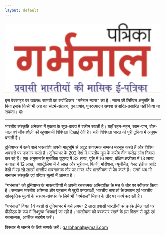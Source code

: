 ```yaml
---
layout: default
---
```


![Garbhanal](assets/garbhanal.png)

इस वेबसाइट पर उपलब्ध सामग्री का सर्वाधिकार "गर्भनाल न्यास" का है। न्यास की लिखित अनुमति के बिना इसके किसी भी अंश का संदर्भ-संग्रहण, पुन:प्रयोग, पुनरुत्पादन अथवा संचारित-प्रसारित नहीं किया जा सकता। &copy;

---

भारतीय संस्कृति अनेकता में एकता के सूत्र-वाक्य में यकीन रखती है। यहाँ रहन-सहन, खान-पान, बोल-चाल एवं जीवनशैली की बहुआयामी विविधता दिखाई देती है। यही विविधता भारत को पूरी दुनिया में अनुपम बनाती है।

दुनियाभर में रहने वाले भारतवंशी अपनी मातृभूमि से अटूट रागात्मक सम्बन्ध महसूस करते हैं और विविध अवसरों पर उजगार करते हैं। दुनियाभर के 202 देशों में भारतीय मूल के करीब तीन करोड़ लोग निवास कर रहे हैं। एक अनुमान के मुताबिक यूएसए में 32 लाख, यूके में 16 लाख, दक्षिण अफ्रीका में 13 लाख,  कनाडा में 12 लाख,  आस्ट्रेलिया में 4 लाख और सूरीनाम, फिजी, मॉरीशस, न्यूजीलैंड, वेस्ट इंडीज़ आदि देशों में रह रहे लाखों भारतीय भावनात्मक तौर पर भारत और भारतीयता से प्रेम करते हैं। उनमें अब भी सनातन संस्कृति एवं परिवार मूल्यों में आस्था है।

"गर्भनाल" को दुनियाभर के भारतवंशियों ने अपनी रचनात्मक अभिव्यक्ति के मंच के तौर पर स्वीकार किया है। सनातन भारतीय अस्मिता और पहचान से जुड़ी परम्पराओं, भारतीय भाषाओं के उन्नयन एवं भारतीय सांस्कृतिक मूल्यों के संरक्षण-संवर्धन के लिये भी "गर्भनाल" मिशन के तौर पर कार्य कर रही है।

"गर्भनाल" विगत 14 बरसों से दुनियाभर में बसे लगभग 2 लाख प्रवासी भारतीयों को उनके ईमेल पतों पर पीडीएफ के रूप में निःशुल्क भिजवाई जा रही है। भारतीयता को बरकरार रखने के इस मिशन से जुड़े एवं रचनात्मक, आर्थिक सहयोग करें।

विस्तार से जानने के लिये सम्पर्क करें : garbhanal@ymail.com
